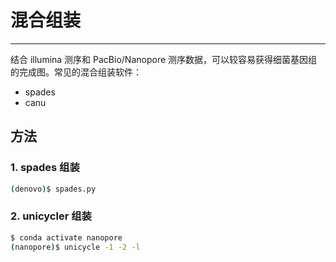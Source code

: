 # 混合组装

---

结合 illumina 测序和 PacBio/Nanopore 测序数据，可以较容易获得细菌基因组的完成图。常见的混合组装软件：

- spades
- canu


## 方法

### 1. spades 组装

```bash
(denovo)$ spades.py
```

### 2. unicycler 组装

```bash
$ conda activate nanopore
(nanopore)$ unicycle -1 -2 -l
```
